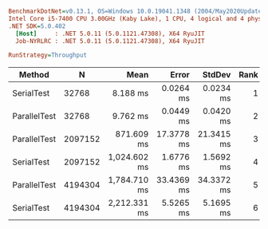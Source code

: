 ``` ini

BenchmarkDotNet=v0.13.1, OS=Windows 10.0.19041.1348 (2004/May2020Update/20H1)
Intel Core i5-7400 CPU 3.00GHz (Kaby Lake), 1 CPU, 4 logical and 4 physical cores
.NET SDK=5.0.402
  [Host]     : .NET 5.0.11 (5.0.1121.47308), X64 RyuJIT
  Job-NYRLRC : .NET 5.0.11 (5.0.1121.47308), X64 RyuJIT

RunStrategy=Throughput  

```
|       Method |       N |         Mean |      Error |     StdDev | Rank |       Gen 0 |       Allocated |
|------------- |-------- |-------------:|-----------:|-----------:|-----:|------------:|----------------:|
|   SerialTest |   32768 |     8.188 ms |  0.0264 ms |  0.0234 ms |    1 |           - |               - |
| ParallelTest |   32768 |     9.762 ms |  0.0449 ms |  0.0420 ms |    2 |   5578.1250 |    17,465,817 B |
| ParallelTest | 2097152 |   871.609 ms | 17.3778 ms | 21.3415 ms |    3 | 361000.0000 | 1,130,013,168 B |
|   SerialTest | 2097152 | 1,024.602 ms |  1.6776 ms |  1.5692 ms |    4 |           - |               - |
| ParallelTest | 4194304 | 1,784.710 ms | 33.4369 ms | 34.3372 ms |    5 | 724000.0000 | 2,264,145,248 B |
|   SerialTest | 4194304 | 2,212.331 ms |  5.5265 ms |  5.1695 ms |    6 |           - |               - |
